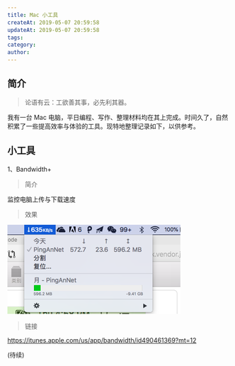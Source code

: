 ```yaml
---
title: Mac 小工具
createAt: 2019-05-07 20:59:58
updateAt: 2019-05-07 20:59:58
tags:
category:
author:
---
```


## 简介

> 论语有云：工欲善其事，必先利其器。

我有一台 Mac 电脑，平日编程、写作、整理材料均在其上完成。时间久了，自然积累了一些提高效率与体验的工具。现特地整理记录如下，以供参考。

## 小工具

1、Bandwidth+

> 简介

监控电脑上传与下载速度

> 效果

![效果](public/images/bandwidth.png)

<!-- more -->

> 链接

https://itunes.apple.com/us/app/bandwidth/id490461369?mt=12

(待续)
